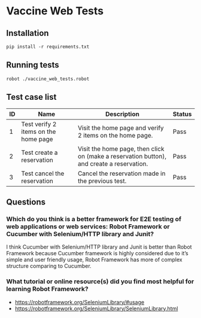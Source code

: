 # Vaccine Web Tests

## Installation

```
pip install -r requirements.txt
```

## Running tests

```
robot ./vaccine_web_tests.robot
```

## Test case list
| ID | Name                                 | Description                                                                               | Status |
|----|--------------------------------------|-------------------------------------------------------------------------------------------|--------|
| 1  | Test verify 2 items on the home page | Visit the home page and verify 2 items on the home page.                                  | Pass   |
| 2  | Test create a reservation            | Visit the home page, then click on (make a reservation button), and create a reservation. | Pass   |
| 3  | Test cancel the reservation          | Cancel the reservation made in the previous test.                                         | Pass   |

## Questions

### Which do you think is a better framework for E2E testing of web applications or web services: Robot Framework or Cucumber with Selenium/HTTP library and Junit?     
I think Cucumber with Selenium/HTTP library and Junit is better than Robot Framework because Cucumber framework is highly considered due to it’s simple and user friendly usage, Robot Framework has more of complex structure comparing to Cucumber.    


### What tutorial or online resource(s) did you find most helpful for learning Robot Framework?
- https://robotframework.org/SeleniumLibrary/#usage
- https://robotframework.org/SeleniumLibrary/SeleniumLibrary.html
